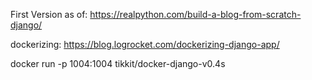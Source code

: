 First Version as of: https://realpython.com/build-a-blog-from-scratch-django/

dockerizing: https://blog.logrocket.com/dockerizing-django-app/

docker run -p 1004:1004 tikkit/docker-django-v0.4s